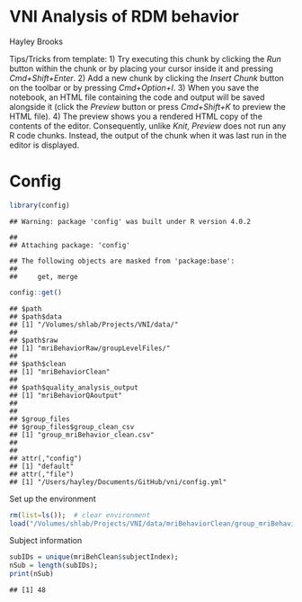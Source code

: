 VNI Analysis of RDM behavior
================
Hayley Brooks

Tips/Tricks from template: 1) Try executing this chunk by clicking the
*Run* button within the chunk or by placing your cursor inside it and
pressing *Cmd+Shift+Enter*. 2) Add a new chunk by clicking the *Insert
Chunk* button on the toolbar or by pressing *Cmd+Option+I*. 3) When you
save the notebook, an HTML file containing the code and output will be
saved alongside it (click the *Preview* button or press *Cmd+Shift+K* to
preview the HTML file). 4) The preview shows you a rendered HTML copy of
the contents of the editor. Consequently, unlike *Knit*, *Preview* does
not run any R code chunks. Instead, the output of the chunk when it was
last run in the editor is displayed.

# Config

``` r
library(config)
```

    ## Warning: package 'config' was built under R version 4.0.2

    ## 
    ## Attaching package: 'config'

    ## The following objects are masked from 'package:base':
    ## 
    ##     get, merge

``` r
config::get()
```

    ## $path
    ## $path$data
    ## [1] "/Volumes/shlab/Projects/VNI/data/"
    ## 
    ## $path$raw
    ## [1] "mriBehaviorRaw/groupLevelFiles/"
    ## 
    ## $path$clean
    ## [1] "mriBehaviorClean"
    ## 
    ## $path$quality_analysis_output
    ## [1] "mriBehaviorQAoutput"
    ## 
    ## 
    ## $group_files
    ## $group_files$group_clean_csv
    ## [1] "group_mriBehavior_clean.csv"
    ## 
    ## 
    ## attr(,"config")
    ## [1] "default"
    ## attr(,"file")
    ## [1] "/Users/hayley/Documents/GitHub/vni/config.yml"

Set up the environment

``` r
rm(list=ls());  # clear environment
load("/Volumes/shlab/Projects/VNI/data/mriBehaviorClean/group_mriBehavior_clean.Rdata"); # load cleaned RDM dataset with Qualtrics responses
```

Subject information

``` r
subIDs = unique(mriBehClean$subjectIndex);
nSub = length(subIDs);
print(nSub)
```

    ## [1] 48
